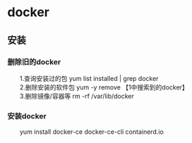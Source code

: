 # docker
## 安装
### 删除旧的docker
&ensp;&ensp;&ensp;&ensp;1.查询安装过的包    yum list installed | grep docker <br/> 
&ensp;&ensp;&ensp;&ensp;2.删除安装的软件包  yum -y remove 【1中搜索到的docker】 <br/> 
&ensp;&ensp;&ensp;&ensp;3.删除镜像/容器等   rm -rf /var/lib/docker <br/> 

### 安装docker
&ensp;&ensp;&ensp;&ensp;yum install docker-ce docker-ce-cli containerd.io <br/>
